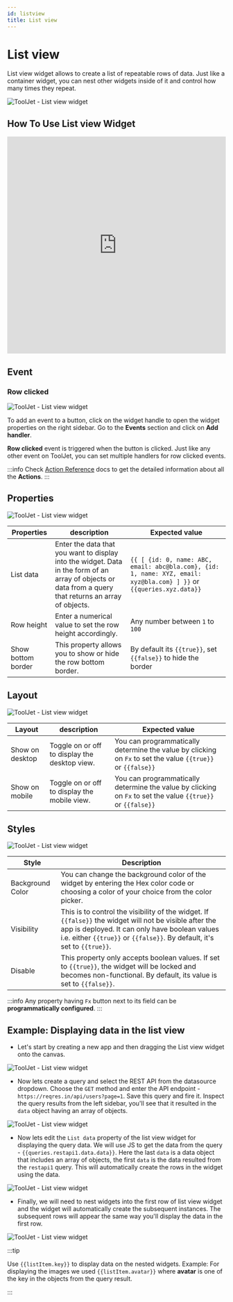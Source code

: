 ```yaml
---
id: listview
title: List view
---
```

# List view

List view widget allows to create a list of repeatable rows of data. Just like a container widget, you can nest other widgets inside of it and control how many times they repeat.

<div style={{textAlign: 'center'}}>

![ToolJet - List view widget](/img/widgets/list-view/listviewapp.png)

</div>

## How To Use List view Widget

<iframe height="500" src="https://www.youtube.com/embed/pwCP-eGjF0Q" title="List view Widget" frameborder="0" allowfullscreen width="100%"></iframe>

## Event

### Row clicked

<div style={{textAlign: 'center'}}>

![ToolJet - List view widget](/img/widgets/list-view/event.png)

</div>

To add an event to a button, click on the widget handle to open the widget properties on the right sidebar. Go to the **Events** section and click on **Add handler**.

**Row clicked** event is triggered when the button is clicked. Just like any other event on ToolJet, you can set multiple handlers for row clicked events.

:::info
Check [Action Reference](/docs/actions/show-alert) docs to get the detailed information about all the **Actions**.
:::

## Properties

<div style={{textAlign: 'center'}}>

![ToolJet - List view widget](/img/widgets/list-view/properties.png)

</div>

| Properties  | description | Expected value |
| ----------- | ----------- | -------------- |
| List data | Enter the data that you want to display into the widget. Data in the form of an array of objects or data from a query that returns an array of objects.| `{{ [ {id: 0, name: ABC, email: abc@bla.com}, {id: 1, name: XYZ, email: xyz@bla.com} ] }}` or `{{queries.xyz.data}}` |
| Row height | Enter a numerical value to set the row height accordingly. | Any number between `1` to `100` |
| Show bottom border | This property allows you to show or hide the row bottom border. | By default its `{{true}}`, set `{{false}}` to hide the border  |

## Layout

<div style={{textAlign: 'center'}}>

![ToolJet - List view widget](/img/widgets/list-view/listlayout.png)

</div>

| Layout  | description | Expected value |
| ----------- | ----------- | ------------ |
| Show on desktop | Toggle on or off to display the desktop view. | You can programmatically determine the value by clicking on `Fx` to set the value `{{true}}` or `{{false}}` |
| Show on mobile | Toggle on or off to display the mobile view. | You can programmatically determine the value by clicking on `Fx` to set the value `{{true}}` or `{{false}}`   |

## Styles

<div style={{textAlign: 'center'}}>

![ToolJet - List view widget](/img/widgets/list-view/style.png)

</div>

| Style      | Description |
| ----------- | ----------- |
| Background Color |  You can change the background color of the widget by entering the Hex color code or choosing a color of your choice from the color picker. |
| Visibility | This is to control the visibility of the widget. If `{{false}}` the widget will not be visible after the app is deployed. It can only have boolean values i.e. either `{{true}}` or `{{false}}`. By default, it's set to `{{true}}`. |
| Disable |  This property only accepts boolean values. If set to `{{true}}`, the widget will be locked and becomes non-functional. By default, its value is set to `{{false}}`. |

:::info
Any property having `Fx` button next to its field can be **programmatically configured**.
:::

## Example: Displaying data in the list view

- Let's start by creating a new app and then dragging the List view widget onto the canvas.

<div style={{textAlign: 'center'}}>

![ToolJet - List view widget](/img/widgets/list-view/emptylist.png)

</div>

- Now lets create a query and select the REST API from the datasource dropdown. Choose the `GET` method and enter the API endpoint - `https://reqres.in/api/users?page=1`. Save this query and fire it. Inspect the query results from the left sidebar, you'll see that it resulted in the `data` object having an array of objects.

<div style={{textAlign: 'center'}}>

![ToolJet - List view widget](/img/widgets/list-view/data.gif)

</div>

- Now lets edit the `List data` property of the list view widget for displaying the query data. We will use JS to get the data from the query - `{{queries.restapi1.data.data}}`. Here the last `data` is a data object that includes an array of objects, the first `data` is the data resulted from the `restapi1` query. This will automatically create the rows in the widget using the data.

<div style={{textAlign: 'center'}}>

![ToolJet - List view widget](/img/widgets/list-view/datadisplay.png)

</div>

- Finally, we will need to nest widgets into the first row of list view widget and the widget will automatically create the subsequent instances. The subsequent rows will appear the same way you'll display the data in the first row.

<div style={{textAlign: 'center'}}>

![ToolJet - List view widget](/img/widgets/list-view/addingwidgets.gif)

</div>

:::tip

Use `{{listItem.key}}` to display data on the nested widgets. Example: For displaying the images we used `{{listItem.avatar}}` where **avatar** is one of the key in the objects from the query result.

:::